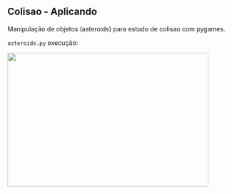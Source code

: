 ## Colisao - Aplicando

Manipulação de objetos (asteroids) para estudo de colisao com pygames.


```asteroids.py``` execução:

<img src="colisao.gif" width="450" height="300">
